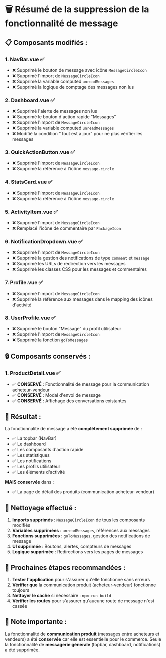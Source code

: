 # 🗑️ Résumé de la suppression de la fonctionnalité de message

## 📋 **Composants modifiés :**

### 1. **NavBar.vue** ✅
- ❌ Supprimé le bouton de message avec icône `MessageCircleIcon`
- ❌ Supprimé l'import de `MessageCircleIcon`
- ❌ Supprimé la variable computed `unreadMessages`
- ❌ Supprimé la logique de comptage des messages non lus

### 2. **Dashboard.vue** ✅
- ❌ Supprimé l'alerte de messages non lus
- ❌ Supprimé le bouton d'action rapide "Messages"
- ❌ Supprimé l'import de `MessageCircleIcon`
- ❌ Supprimé la variable computed `unreadMessages`
- ❌ Modifié la condition "Tout est à jour" pour ne plus vérifier les messages

### 3. **QuickActionButton.vue** ✅
- ❌ Supprimé l'import de `MessageCircleIcon`
- ❌ Supprimé la référence à l'icône `message-circle`

### 4. **StatsCard.vue** ✅
- ❌ Supprimé l'import de `MessageCircleIcon`
- ❌ Supprimé la référence à l'icône `message-circle`

### 5. **ActivityItem.vue** ✅
- ❌ Supprimé l'import de `MessageCircleIcon`
- ❌ Remplacé l'icône de commentaire par `PackageIcon`

### 6. **NotificationDropdown.vue** ✅
- ❌ Supprimé l'import de `MessageCircleIcon`
- ❌ Supprimé la gestion des notifications de type `comment` et `message`
- ❌ Supprimé les URLs de redirection vers les messages
- ❌ Supprimé les classes CSS pour les messages et commentaires

### 7. **Profile.vue** ✅
- ❌ Supprimé l'import de `MessageCircleIcon`
- ❌ Supprimé la référence aux messages dans le mapping des icônes d'activité

### 8. **UserProfile.vue** ✅
- ❌ Supprimé le bouton "Message" du profil utilisateur
- ❌ Supprimé l'import de `MessageCircleIcon`
- ❌ Supprimé la fonction `goToMessages`

## 🔒 **Composants conservés :**

### 1. **ProductDetail.vue** ✅
- ✅ **CONSERVÉ** : Fonctionnalité de message pour la communication acheteur-vendeur
- ✅ **CONSERVÉ** : Modal d'envoi de message
- ✅ **CONSERVÉ** : Affichage des conversations existantes

## 🎯 **Résultat :**

La fonctionnalité de message a été **complètement supprimée** de :
- ✅ La topbar (NavBar)
- ✅ Le dashboard
- ✅ Les composants d'action rapide
- ✅ Les statistiques
- ✅ Les notifications
- ✅ Les profils utilisateur
- ✅ Les éléments d'activité

**MAIS conservée** dans :
- ✅ La page de détail des produits (communication acheteur-vendeur)

## 🧹 **Nettoyage effectué :**

1. **Imports supprimés** : `MessageCircleIcon` de tous les composants modifiés
2. **Variables supprimées** : `unreadMessages`, références aux messages
3. **Fonctions supprimées** : `goToMessages`, gestion des notifications de message
4. **UI supprimée** : Boutons, alertes, compteurs de messages
5. **Logique supprimée** : Redirections vers les pages de messages

## 🚀 **Prochaines étapes recommandées :**

1. **Tester l'application** pour s'assurer qu'elle fonctionne sans erreurs
2. **Vérifier que** la communication produit (acheteur-vendeur) fonctionne toujours
3. **Nettoyer le cache** si nécessaire : `npm run build`
4. **Vérifier les routes** pour s'assurer qu'aucune route de message n'est cassée

## 📝 **Note importante :**

La fonctionnalité de **communication produit** (messages entre acheteurs et vendeurs) a été **conservée** car elle est essentielle pour le commerce. Seule la fonctionnalité de **messagerie générale** (topbar, dashboard, notifications) a été supprimée.
